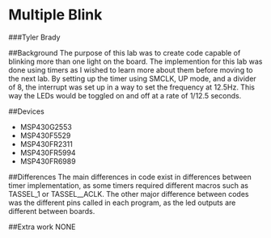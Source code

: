 # Multiple Blink

###Tyler Brady

##Background
The purpose of this lab was to create code capable of blinking more than one light on the board. The implemention for this lab
was done using timers as I wished to learn more about them before moving to the next lab. By setting up the timer using SMCLK, 
UP mode, and a divider of 8, the interrupt was set up in a way to set the frequency at 12.5Hz. This way the LEDs would be toggled
on and off at a rate of 1/12.5 seconds.

##Devices
* MSP430G2553
* MSP430F5529
* MSP430FR2311
* MSP430FR5994
* MSP430FR6989

##Differences
The main differences in code exist in differences between timer implementation, as some timers required different macros such as
TASSEL_1 or TASSEL__ACLK. The other major difference between codes was the different pins called in each program, as the led outputs
are different between boards.

##Extra work
NONE